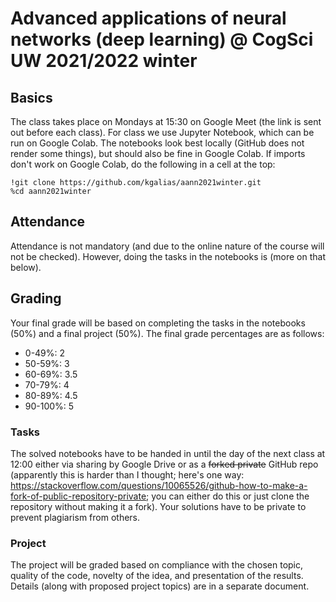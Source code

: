 # Advanced applications of neural networks (deep learning) @ CogSci UW 2021/2022 winter

## Basics
The class takes place on Mondays at 15:30 on Google Meet (the link is sent out before each class). For class we use Jupyter Notebook, which can be run on Google Colab. The notebooks look best locally (GitHub does not render some things), but should also be fine in Google Colab. If imports don't work on Google Colab, do the following in a cell at the top:
```
!git clone https://github.com/kgalias/aann2021winter.git
%cd aann2021winter
```

## Attendance
Attendance is not mandatory (and due to the online nature of the course will not be checked). However, doing the tasks in the notebooks is (more on that below).

## Grading
Your final grade will be based on completing the tasks in the notebooks (50%) and a final project (50%). The final grade percentages are as follows:
- 0-49%: 2
- 50-59%: 3
- 60-69%: 3.5
- 70-79%: 4
- 80-89%: 4.5
- 90-100%: 5

### Tasks
The solved notebooks have to be handed in until the day of the next class at 12:00 either via sharing by Google Drive or as a ~~forked private~~ GitHub repo (apparently this is harder than I thought; here's one way: https://stackoverflow.com/questions/10065526/github-how-to-make-a-fork-of-public-repository-private; you can either do this or just clone the repository without making it a fork). Your solutions have to be private to prevent plagiarism from others.

### Project
The project will be graded based on compliance with the chosen topic, quality of the code, novelty of the idea, and presentation of the results. Details (along with proposed project topics) are in a separate document.

